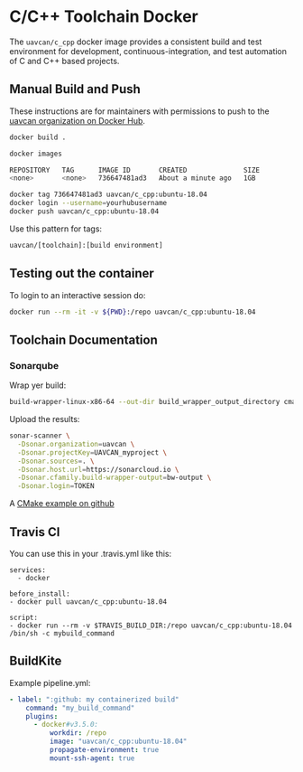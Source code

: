 # C/C++ Toolchain Docker

The `uavcan/c_cpp` docker image provides a consistent build and test environment
for development, continuous-integration, and test automation of C and C++ based projects.

## Manual Build and Push

These instructions are for maintainers with permissions to push to the [uavcan organization on Docker Hub](https://cloud.docker.com/u/uavcan).

```bash
docker build .
```

```bash
docker images

REPOSITORY   TAG      IMAGE ID       CREATED              SIZE
<none>       <none>   736647481ad3   About a minute ago   1GB
```

```bash
docker tag 736647481ad3 uavcan/c_cpp:ubuntu-18.04
docker login --username=yourhubusername
docker push uavcan/c_cpp:ubuntu-18.04
```

Use this pattern for tags:

```bash
uavcan/[toolchain]:[build environment]
```

## Testing out the container

To login to an interactive session do:

```bash
docker run --rm -it -v ${PWD}:/repo uavcan/c_cpp:ubuntu-18.04
```

## Toolchain Documentation

### Sonarqube

Wrap yer build:

```bash
build-wrapper-linux-x86-64 --out-dir build_wrapper_output_directory cmake --build build/
```

Upload the results:

```bash
sonar-scanner \
  -Dsonar.organization=uavcan \
  -Dsonar.projectKey=UAVCAN_myproject \
  -Dsonar.sources=. \
  -Dsonar.host.url=https://sonarcloud.io \
  -Dsonar.cfamily.build-wrapper-output=bw-output \
  -Dsonar.login=TOKEN
```

A [CMake example on github](https://github.com/SonarSource/sonarcloud_example_cpp-cmake-linux-otherci)

## Travis CI

You can use this in your .travis.yml like this:

```none
services:
  - docker

before_install:
- docker pull uavcan/c_cpp:ubuntu-18.04

script:
- docker run --rm -v $TRAVIS_BUILD_DIR:/repo uavcan/c_cpp:ubuntu-18.04 /bin/sh -c mybuild_command

```

## BuildKite

Example pipeline.yml:

```yaml
- label: ":github: my containerized build"
    command: "my_build_command"
    plugins:
      - docker#v3.5.0:
          workdir: /repo
          image: "uavcan/c_cpp:ubuntu-18.04"
          propagate-environment: true
          mount-ssh-agent: true
```
